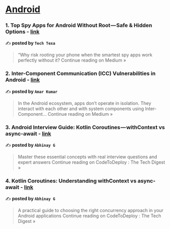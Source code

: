 
<h1><a href=https://medium.com/tag/android/recommended target="_blank" rel="noopener noreferrer">Android</a></h1>
<h3>1. Top Spy Apps for Android Without Root — Safe & Hidden Options - <a href="https://medium.com/@info_40390/top-spy-apps-for-android-without-root-safe-hidden-options-92f04de841d0?source=rss------android-5" target="_blank" rel="noopener noreferrer">link</a></h3>

✍️ **posted by `Tech Texa`**

<blockquote>“Why risk rooting your phone when the smartest spy apps work perfectly without it?
Continue reading on Medium »</blockquote>

<h3>2. Inter-Component Communication (ICC) Vulnerabilities in Android - <a href="https://medium.com/@amarkumarprajapti/inter-component-communication-icc-vulnerabilities-in-android-19ecf6e7f6f1?source=rss------android-5" target="_blank" rel="noopener noreferrer">link</a></h3>

✍️ **posted by `Amar Kumar`**

<blockquote>In the Android ecosystem, apps don’t operate in isolation. They interact with each other and with system components using Inter-Component…
Continue reading on Medium »</blockquote>

<h3>3. Android Interview Guide: Kotlin Coroutines — withContext vs async-await - <a href="https://medium.com/codetodeploy/android-interview-guide-kotlin-coroutines-withcontext-vs-async-await-154f5c532560?source=rss------android-5" target="_blank" rel="noopener noreferrer">link</a></h3>

✍️ **posted by `Abhinay G`**

<blockquote>Master these essential concepts with real interview questions and expert answers
Continue reading on CodeToDeploy : The Tech Digest »</blockquote>

<h3>4. Kotlin Coroutines: Understanding withContext vs async-await - <a href="https://medium.com/codetodeploy/kotlin-coroutines-understanding-withcontext-vs-async-await-7a40cf43f544?source=rss------android-5" target="_blank" rel="noopener noreferrer">link</a></h3>

✍️ **posted by `Abhinay G`**

<blockquote>A practical guide to choosing the right concurrency approach in your Android applications
Continue reading on CodeToDeploy : The Tech Digest »</blockquote>

